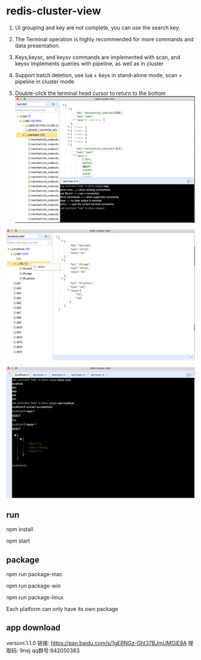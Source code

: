 # redis-cluster-view
1. UI grouping and key are not complete, you can use the search key.

2. The Terminal operation is highly recommended for more commands and data presentation.

3. Keys,keysc, and keysv commands are implemented with scan, and keysv implements queries with pipeline, as well as in cluster

4. Support batch deletion, use lua + keys in stand-alone mode, scan + pipeline in cluster mode

5. Double-click the terminal head cursor to return to the bottom
![avatar](./img/pre.png)

![avatar](./img/ui.png)

![avatar](./img/terminal.png)
## run
npm install

npm start

## package
npm run package-mac

npm run package-win

npm run package-linux


Each platform can only have its own package

## app download 
version:1.1.0
链接: https://pan.baidu.com/s/1gERNGz-Ght37BJmUMGjE9A 提取码: 9nej
qq群号:942050383
